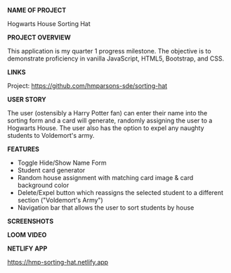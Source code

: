**NAME OF PROJECT**

Hogwarts House Sorting Hat

**PROJECT OVERVIEW**

This application is my quarter 1 progress milestone. The objective is to demonstrate proficiency in vanilla JavaScript, HTML5, Bootstrap, and CSS.

**LINKS**

Project: https://github.com/hmparsons-sde/sorting-hat

**USER STORY**

The user (ostensibly a Harry Potter fan) can enter their name into the sorting form and a card will generate, randomly assigning the user to a Hogwarts House. The user also has the option to expel any naughty students to Voldemort's army. 

**FEATURES**

- Toggle Hide/Show Name Form
- Student card generator
- Random house assignment with matching card image & card background color
- Delete/Expel button which reassigns the selected student to a different section ("Voldemort's Army")
- Navigation bar that allows the user to sort students by house

**SCREENSHOTS**

**LOOM VIDEO**

**NETLIFY APP**

https://hmp-sorting-hat.netlify.app
